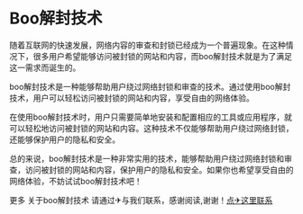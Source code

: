 # Boo解封技术

随着互联网的快速发展，网络内容的审查和封锁已经成为一个普遍现象。在这种情况下，很多用户希望能够访问被封锁的网站和内容，而boo解封技术就是为了满足这一需求而诞生的。

boo解封技术是一种能够帮助用户绕过网络封锁和审查的技术。通过使用boo解封技术，用户可以轻松访问被封锁的网站和内容，享受自由的网络体验。

在使用boo解封技术时，用户只需要简单地安装和配置相应的工具或应用程序，就可以轻松地访问被封锁的网站和内容。这种技术不仅能够帮助用户绕过网络封锁，还能够保护用户的隐私和安全。

总的来说，boo解封技术是一种非常实用的技术，能够帮助用户绕过网络封锁和审查，访问被封锁的网站和内容，保护用户的隐私和安全。如果你也希望享受自由的网络体验，不妨试试boo解封技术吧！

更多 关于boo解封技术 请通过✈与我们联系，感谢阅读,谢谢！[点✈这里联系](https://abc.k02.cc)